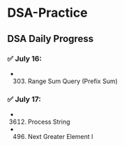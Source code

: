# DSA-Practice
##  DSA Daily Progress

### ✅ July 16:
- 303. Range Sum Query (Prefix Sum) 

### ✅ July 17:
- 3612. Process String 
- 496. Next Greater Element I 
